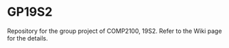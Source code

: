 # GP19S2

Repository for the group project of COMP2100, 19S2.
Refer to the Wiki page for the details.
